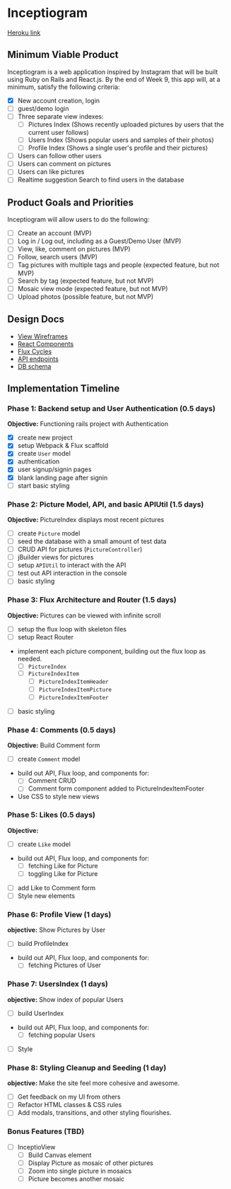 # Inceptiogram

[Heroku link][heroku]

[heroku]: http://www.inceptiogram.com

## Minimum Viable Product

Inceptiogram is a web application inspired by Instagram that will be built using Ruby on Rails and React.js.  By the end of Week 9, this app will, at a minimum, satisfy the following criteria:

- [x] New account creation, login
- [ ] guest/demo login
- [ ] Three separate view indexes:
  - [ ] Pictures Index (Shows recently uploaded pictures by users that the current user follows)
  - [ ] Users Index (Shows popular users and samples of their photos)
  - [ ] Profile Index (Shows a single user's profile and their pictures)
- [ ] Users can follow other users
- [ ] Users can comment on pictures
- [ ] Users can like pictures
- [ ] Realtime suggestion Search to find users in the database

## Product Goals and Priorities

Inceptiogram will allow users to do the following:

<!-- This is a Markdown checklist. Use it to keep track of your
progress. Put an x between the brackets for a checkmark: [x] -->

- [ ] Create an account (MVP)
- [ ] Log in / Log out, including as a Guest/Demo User (MVP)
- [ ] View, like, comment on pictures (MVP)
- [ ] Follow, search users (MVP)
- [ ] Tag pictures with multiple tags and people (expected feature, but not MVP)
- [ ] Search by tag (expected feature, but not MVP)
- [ ] Mosaic view mode (expected feature, but not MVP)
- [ ] Upload photos (possible feature, but not MVP)

## Design Docs
* [View Wireframes][views]
* [React Components][components]
* [Flux Cycles][flux-cycles]
* [API endpoints][api-endpoints]
* [DB schema][schema]

[views]: ./docs/views.md
[components]: ./docs/components.md
[flux-cycles]: ./docs/flux-cycles.md
[api-endpoints]: ./docs/api-endpoints.md
[schema]: ./docs/schema.md

## Implementation Timeline

### Phase 1: Backend setup and User Authentication (0.5 days)

**Objective:** Functioning rails project with Authentication

- [x] create new project
- [x] setup Webpack & Flux scaffold
- [x] create `User` model
- [x] authentication
- [x] user signup/signin pages
- [x] blank landing page after signin
- [ ] start basic styling

### Phase 2: Picture Model, API, and basic APIUtil (1.5 days)

**Objective:** PictureIndex displays most recent pictures

- [ ] create `Picture` model
- [ ] seed the database with a small amount of test data
- [ ] CRUD API for pictures (`PictureController`)
- [ ] jBuilder views for pictures
- [ ] setup `APIUtil` to interact with the API
- [ ] test out API interaction in the console
- [ ] basic styling

### Phase 3: Flux Architecture and Router (1.5 days)

**Objective:** Pictures can be viewed with infinite scroll

- [ ] setup the flux loop with skeleton files
- [ ] setup React Router
- implement each picture component, building out the flux loop as needed.
  - [ ] `PictureIndex`
  - [ ] `PictureIndexItem`
    - [ ] `PictureIndexItemHeader`
    - [ ] `PictureIndexItemPicture`
    - [ ] `PictureIndexItemFooter`
- [ ] basic styling

### Phase 4: Comments (0.5 days)

**Objective:** Build Comment form

- [ ] create `Comment` model
- build out API, Flux loop, and components for:
  - [ ] Comment CRUD
  - [ ] Comment form component added to PictureIndexItemFooter
- Use CSS to style new views

### Phase 5: Likes (0.5 days)

**Objective:**

- [ ] create `Like` model
- build out API, Flux loop, and components for:
  - [ ] fetching Like for Picture
  - [ ] toggling Like for Picture
- [ ] add Like to Comment form  
- [ ] Style new elements

### Phase 6: Profile View (1 days)

**objective:** Show Pictures by User

- [ ] build ProfileIndex
- build out API, Flux loop, and components for:
  - [ ] fetching Pictures of User

### Phase 7: UsersIndex (1 days)

**objective:** Show index of popular Users

- [ ] build UserIndex
- build out API, Flux loop, and components for:
  - [ ] fetching popular Users
- [ ] Style

### Phase 8: Styling Cleanup and Seeding (1 day)

**objective:** Make the site feel more cohesive and awesome.

- [ ] Get feedback on my UI from others
- [ ] Refactor HTML classes & CSS rules
- [ ] Add modals, transitions, and other styling flourishes.

### Bonus Features (TBD)
- [ ] InceptioView
  - [ ] Build Canvas element
  - [ ] Display Picture as mosaic of other pictures
  - [ ] Zoom into single picture in mosaics
  - [ ] Picture becomes another mosaic

<!-- [phase-one]: ./docs/phases/phase1.md
[phase-two]: ./docs/phases/phase2.md
[phase-three]: ./docs/phases/phase3.md
[phase-four]: ./docs/phases/phase4.md
[phase-five]: ./docs/phases/phase5.md -->
